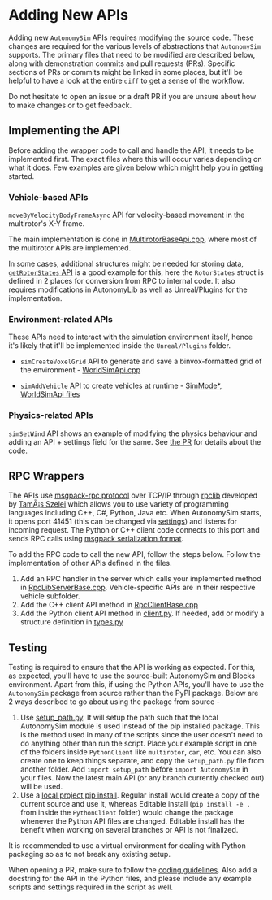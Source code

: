 # Adding New APIs

Adding new `AutonomySim` APIs requires modifying the source code. These changes are required for the various levels of abstractions that `AutonomySim` supports. The primary files that need to be modified are described below, along with demonstration commits and pull requests (PRs). Specific sections of PRs or commits might be linked in some places, but it'll be helpful to have a look at the entire `diff` to get a sense of the workflow.

Do not hesitate to open an issue or a draft PR if you are unsure about how to make changes or to get feedback.

## Implementing the API

Before adding the wrapper code to call and handle the API, it needs to be implemented first. The exact files where this will occur varies depending on what it does. Few examples are given below which might help you in getting started.

### Vehicle-based APIs

`moveByVelocityBodyFrameAsync` API for velocity-based movement in the multirotor's X-Y frame.

The main implementation is done in [MultirotorBaseApi.cpp](https://github.com/nervosys/AutonomySim/pull/3169/files#diff-29ac01a05077b6e8e1f09221a113f779c952a80dc8823725eb451a9fc5d7de5f), where most of the multirotor APIs are implemented.

In some cases, additional structures might be needed for storing data, [`getRotorStates` API](https://github.com/nervosys/AutonomySim/pull/3242) is a good example for this, here the `RotorStates` struct is defined in 2 places for conversion from RPC to internal code. It also requires modifications in AutonomyLib as well as Unreal/Plugins for the implementation.

### Environment-related APIs

These APIs need to interact with the simulation environment itself, hence it's likely that it'll be implemented inside the `Unreal/Plugins` folder.

- `simCreateVoxelGrid` API to generate and save a binvox-formatted grid of the environment - [WorldSimApi.cpp](https://github.com/nervosys/AutonomySim/pull/3209/files#diff-89d4ec9b62486b1322e5ba2dd9936b13962f9ed113ec5e35a0678846889c7e2d)

- `simAddVehicle` API to create vehicles at runtime - [SimMode*, WorldSimApi files](https://github.com/nervosys/AutonomySim/pull/2390/files#diff-fcc0aa1fbc74a924fccd12589295aceeea59074c94256eccba7df3ce85d3a26c)

### Physics-related APIs

`simSetWind` API shows an example of modifying the physics behaviour and adding an API + settings field for the same. See [the PR](https://github.com/nervosys/AutonomySim/pull/2867) for details about the code.

## RPC Wrappers

The APIs use [msgpack-rpc protocol](https://github.com/msgpack-rpc/msgpack-rpc) over TCP/IP through [rpclib](http://rpclib.net/) developed by [TamÃ¡s Szelei](https://github.com/sztomi) which allows you to use variety of programming languages including C++, C#, Python, Java etc. When AutonomySim starts, it opens port 41451 (this can be changed via [settings](settings.md)) and listens for incoming request. The Python or C++ client code connects to this port and sends RPC calls using [msgpack serialization format](https://msgpack.org).

To add the RPC code to call the new API, follow the steps below. Follow the implementation of other APIs defined in the files.

1. Add an RPC handler in the server which calls your implemented method in [RpcLibServerBase.cpp](https://github.com/nervosys/AutonomySim/blob/master/AutonomyLib/src/api/RpcLibServerBase.cpp). Vehicle-specific APIs are in their respective vehicle subfolder.
2. Add the C++ client API method in [RpcClientBase.cpp](https://github.com/nervosys/AutonomySim/blob/master/AutonomyLib/src/api/RpcLibClientBase.cpp)
3. Add the Python client API method in [client.py](https://github.com/nervosys/AutonomySim/blob/master/PythonClient/AutonomySim/client.py). If needed, add or modify a structure definition in [types.py](https://github.com/nervosys/AutonomySim/blob/master/PythonClient/AutonomySim/types.py)

## Testing

Testing is required to ensure that the API is working as expected. For this, as expected, you'll have to use the source-built AutonomySim and Blocks environment. Apart from this, if using the Python APIs, you'll have to use the `AutonomySim` package from source rather than the PyPI package. Below are 2 ways described to go about using the package from source -

1. Use [setup_path.py](https://github.com/nervosys/AutonomySim/blob/master/PythonClient/multirotor/setup_path.py). It will setup the path such that the local AutonomySim module is used instead of the pip installed package. This is the method used in many of the scripts since the user doesn't need to do anything other than run the script. Place your example script in one of the folders inside `PythonClient` like `multirotor`, `car`, etc. You can also create one to keep things separate, and copy the `setup_path.py` file from another folder. Add `import setup_path` before `import AutonomySim` in your files. Now the latest main API (or any branch currently checked out) will be used.
2. Use a [local project pip install](https://pip.pypa.io/en/stable/cli/pip_install/#local-project-installs). Regular install would create a copy of the current source and use it, whereas Editable install (`pip install -e .` from inside the `PythonClient` folder) would change the package whenever the Python API files are changed. Editable install has the benefit when working on several branches or API is not finalized.

It is recommended to use a virtual environment for dealing with Python packaging so as to not break any existing setup.

When opening a PR, make sure to follow the [coding guidelines](coding_guidelines.md). Also add a docstring for the API in the Python files, and please include any example scripts and settings required in the script as well.
